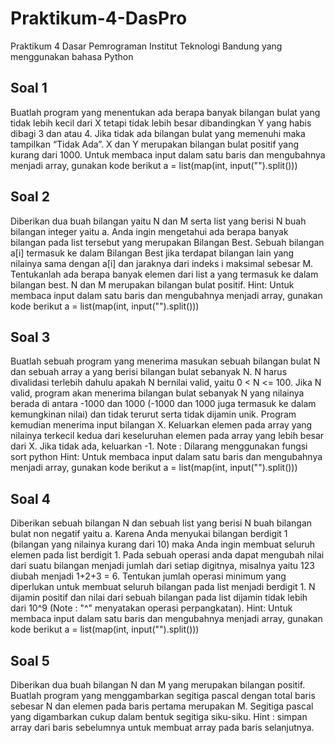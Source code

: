 # Praktikum-4-DasPro
Praktikum 4 Dasar Pemrograman Institut Teknologi Bandung yang menggunakan bahasa Python
## Soal 1
Buatlah program yang menentukan ada berapa banyak bilangan bulat yang tidak lebih kecil dari X tetapi tidak lebih besar dibandingkan Y yang habis dibagi 3 dan atau 4. Jika tidak ada bilangan bulat yang memenuhi maka tampilkan “Tidak Ada”. X dan Y merupakan bilangan bulat positif yang kurang dari 1000.
Untuk membaca input dalam satu baris dan mengubahnya menjadi array, gunakan kode berikut
a = list(map(int, input("").split()))
## Soal 2
Diberikan dua buah bilangan yaitu  N dan M serta list yang berisi N buah bilangan integer yaitu a. Anda ingin mengetahui ada berapa banyak bilangan pada list tersebut yang merupakan Bilangan Best. Sebuah bilangan a[i] termasuk ke dalam Bilangan Best jika terdapat bilangan lain yang nilainya sama dengan a[i] dan jaraknya dari indeks i maksimal sebesar M. Tentukanlah ada berapa banyak elemen dari list a yang termasuk ke dalam bilangan best. N  dan M merupakan bilangan bulat positif.
Hint:
Untuk membaca input dalam satu baris dan mengubahnya menjadi array, gunakan kode berikut
a = list(map(int, input("").split()))
## Soal 3
Buatlah sebuah program yang menerima masukan sebuah bilangan bulat N dan sebuah array a yang berisi bilangan bulat sebanyak N. N harus divalidasi terlebih dahulu apakah N bernilai valid, yaitu 0 < N <= 100. Jika N valid, program akan menerima bilangan bulat sebanyak N yang nilainya berada di antara -1000 dan 1000 (-1000 dan 1000 juga termasuk ke dalam kemungkinan nilai) dan tidak terurut serta tidak dijamin unik. Program kemudian menerima input bilangan X. Keluarkan elemen pada array yang nilainya terkecil kedua dari keseluruhan elemen pada array yang lebih besar dari X. Jika tidak ada, keluarkan -1. 
Note : Dilarang menggunakan fungsi sort python
Hint:
Untuk membaca input dalam satu baris dan mengubahnya menjadi array, gunakan kode berikut
a = list(map(int, input("").split()))
## Soal 4
Diberikan sebuah bilangan N dan sebuah list yang berisi N buah bilangan bulat non negatif yaitu a. Karena Anda menyukai bilangan berdigit 1 (bilangan yang nilainya kurang dari 10) maka Anda ingin membuat seluruh elemen pada list berdigit 1. Pada sebuah operasi anda dapat mengubah nilai dari suatu bilangan menjadi jumlah dari setiap digitnya, misalnya yaitu 123 diubah menjadi 1+2+3 = 6. Tentukan jumlah operasi minimum yang diperlukan untuk membuat seluruh bilangan pada list menjadi berdigit 1. N dijamin positif dan nilai dari sebuah bilangan pada list dijamin tidak lebih dari 10^9 (Note : "^" menyatakan operasi perpangkatan).
Hint:
Untuk membaca input dalam satu baris dan mengubahnya menjadi array, gunakan kode berikut
a = list(map(int, input("").split()))
## Soal 5
Diberikan dua buah bilangan N dan M yang merupakan bilangan positif. Buatlah program yang menggambarkan segitiga pascal dengan total baris sebesar N dan elemen pada baris pertama merupakan M. Segitiga pascal yang digambarkan cukup dalam bentuk segitiga siku-siku. Hint : simpan array dari baris sebelumnya untuk membuat array pada baris selanjutnya.
